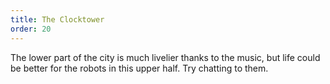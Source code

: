 ```yaml
---
title: The Clocktower
order: 20
---
```


The lower part of the city is much livelier thanks to the music, but life could be better for the robots in this upper half. Try chatting to them.
